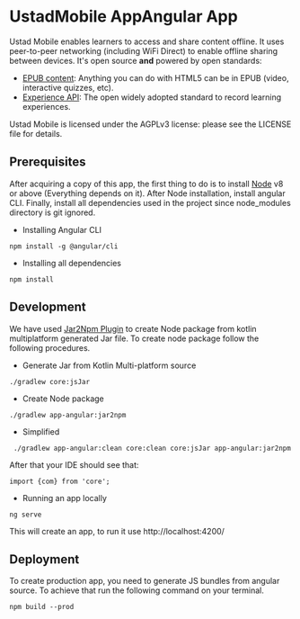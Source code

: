# UstadMobile AppAngular App

Ustad Mobile enables learners to access and share content offline. It uses peer-to-peer networking 
(including WiFi Direct) to enable offline sharing between devices. It's open source __and__ 
powered by open standards:  

* [EPUB content](http://idpf.org/epub): Anything you can do with HTML5 can be in EPUB (video, interactive quizzes, etc).
* [Experience API](http://www.tincanapi.com): The open widely adopted standard to record learning experiences.

Ustad Mobile is licensed under the AGPLv3 license: please see the LICENSE file for details.

## Prerequisites
After acquiring a copy of this app, the first thing to do is to install [Node](https://nodejs.org/en/download/) v8 or above (Everything depends on it). After Node installation, install angular CLI. Finally, install all dependencies used in the project since node_modules directory is git ignored. 

* Installing Angular CLI
```
npm install -g @angular/cli
```
* Installing all dependencies
```
npm install
```

## Development
We have used [Jar2Npm Plugin](https://github.com/svok/kotlin-jar2npm-plugin) to create Node package from kotlin multiplatform generated Jar file. To create node package follow the following procedures.

* Generate Jar from Kotlin Multi-platform source
```
./gradlew core:jsJar
```

* Create Node package
```
./gradlew app-angular:jar2npm
```
* Simplified
```
 ./gradlew app-angular:clean core:clean core:jsJar app-angular:jar2npm
```

After that your IDE should see that:
```
import {com} from 'core';
```
* Running an app locally
```
ng serve
```
This will create an app, to run it use http://localhost:4200/

## Deployment
To create production app, you need to generate JS bundles from angular source. To achieve that run the following command on your terminal.

```
npm build --prod
```

